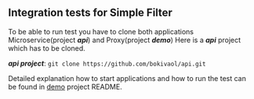 Integration tests for Simple Filter
-------------------------------------
To be able to run test you have to clone both applications Microservice(project ***api***) and Proxy(project ***demo***)
Here is a ***api*** project which has to be cloned.

***api project***: ```git clone https://github.com/bokivaol/api.git```

Detailed explanation how to start applications and how to run the test can be found in [demo](https://github.com/bokivaol/demo) project README.

